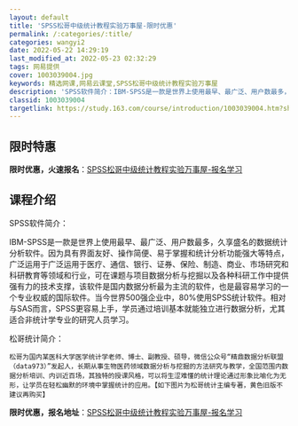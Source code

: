 ```yaml
---
layout: default
title: 'SPSS松哥中级统计教程实验万事屋-限时优惠'
permalink: /:categories/:title/
categories: wangyi2
date: 2022-05-22 14:29:19
last_modified_at: 2022-05-23 02:32:29
tags: 网易提供
cover: 1003039004.jpg
keywords: 精选网课,网易云课堂,SPSS松哥中级统计教程实验万事屋
description: 'SPSS软件简介：IBM-SPSS是一款是世界上使用最早、最广泛、用户数最多，久享盛名的数据统计分析软件。因为具有界面友'
classid: 1003039004
targetlink: https://study.163.com/course/introduction/1003039004.htm?share=1&shareId=1025206652&utm_campaign=share&utm_medium=iphoneShare&utm_source=&utm_u=1025206652
---
```


## 限时特惠

**限时优惠，火速报名**：[SPSS松哥中级统计教程实验万事屋-报名学习](https://study.163.com/course/introduction/1003039004.htm?share=1&shareId=1025206652&utm_campaign=share&utm_medium=iphoneShare&utm_source=&utm_u=1025206652)

## 课程介绍

SPSS软件简介：

IBM-SPSS是一款是世界上使用最早、最广泛、用户数最多，久享盛名的数据统计分析软件。因为具有界面友好、操作简便、易于掌握和统计分析功能强大等特点，广泛运用于广泛运用于医疗、通信、银行、证券、保险、制造、商业、市场研究和科研教育等领域和行业，可在课题与项目数据分析与挖掘以及各种科研工作中提供强有力的技术支撑，该软件是国内数据分析最为主流的软件，也是最容易学习的一个专业权威的国际软件。当今世界500强企业中，80%使用SPSS统计软件。相对与SAS而言，SPSS更容易上手，学员通过培训基本就能独立进行数据分析，尤其适合非统计学专业的研究人员学习。

松哥统计简介：

    松哥为国内某医科大学医学统计学老师、博士、副教授、硕导，微信公众号“精鼎数据分析联盟（data973）”发起人，长期从事生物医药领域数据分析与挖掘的方法研究与教学，全国范围内数据分析培训、内训近百场，其独特的授课风格，可以将生涩难懂的统计理论通过形象比喻化为无形，让学员在轻松幽默的环境中掌握统计的应用。【如下图片为松哥统计主编专著，黄色旧版不建议再购买】

**限时优惠，报名地址**：[SPSS松哥中级统计教程实验万事屋-报名学习](https://study.163.com/course/introduction/1003039004.htm?share=1&shareId=1025206652&utm_campaign=share&utm_medium=iphoneShare&utm_source=&utm_u=1025206652)


